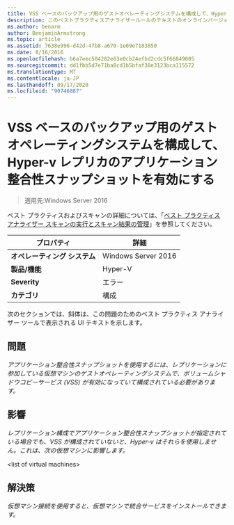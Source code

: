 ```yaml
---
title: VSS ベースのバックアップ用のゲストオペレーティングシステムを構成して、Hyper-v レプリカのアプリケーション整合性スナップショットを有効にする
description: このベストプラクティスアナライザールールのテキストのオンラインバージョン。
ms.author: benarm
author: BenjaminArmstrong
ms.topic: article
ms.assetid: 7638e996-d42d-47b8-a670-1e09e7183850
ms.date: 8/16/2016
ms.openlocfilehash: b6a7eec504282e63e0cb24efbd2cdc5f66849005
ms.sourcegitcommit: dd1fbb5d7e71ba8cd1b5bfaf38e3123bca115572
ms.translationtype: MT
ms.contentlocale: ja-JP
ms.lasthandoff: 09/17/2020
ms.locfileid: "90746887"
---
```

# <a name="configure-guest-operating-systems-for-vss-based-backups-to-enable-application-consistent-snapshots-for-hyper-v-replica"></a>VSS ベースのバックアップ用のゲストオペレーティングシステムを構成して、Hyper-v レプリカのアプリケーション整合性スナップショットを有効にする

>適用先:Windows Server 2016

ベスト プラクティスおよびスキャンの詳細については、「[ベスト プラクティス アナライザー スキャンの実行とスキャン結果の管理](https://go.microsoft.com/fwlink/p/?LinkID=223177)」を参照してください。

|プロパティ|詳細|
|-|-|
|**オペレーティング システム**|Windows Server 2016|
|**製品/機能**|Hyper-V|
|**Severity**|エラー|
|**カテゴリ**|構成|

次のセクションでは、斜体は、この問題のためのベスト プラクティス アナライザー ツールで表示される UI テキストを示します。

## <a name="issue"></a>問題
*アプリケーション整合性スナップショットを使用するには、レプリケーションに参加している仮想マシンのゲストオペレーティングシステムで、ボリュームシャドウコピーサービス (VSS) が有効になっていて構成されている必要があります。*

## <a name="impact"></a>影響
*レプリケーション構成でアプリケーション整合性スナップショットが指定されている場合でも、VSS が構成されていないと、Hyper-v はそれらを使用しません。これは、次の仮想マシンに影響します。*

\<list of virtual machines>

## <a name="resolution"></a>解決策
*仮想マシン接続を使用すると、仮想マシンで統合サービスをインストールできます。*



